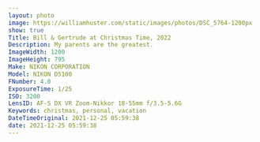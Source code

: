 ```yaml
---
layout: photo
image: https://williamhuster.com/static/images/photos/DSC_5764-1200px
show: true
Title: Bill & Gertrude at Christmas Time, 2022
Description: My parents are the greatest.
ImageWidth: 1200
ImageHeight: 795
Make: NIKON CORPORATION
Model: NIKON D5100
FNumber: 4.0
ExposureTime: 1/25
ISO: 3200
LensID: AF-S DX VR Zoom-Nikkor 18-55mm f/3.5-5.6G
Keywords: christmas, personal, vacation
DateTimeOriginal: 2021-12-25 05:59:38
date: 2021-12-25 05:59:38
---
```

